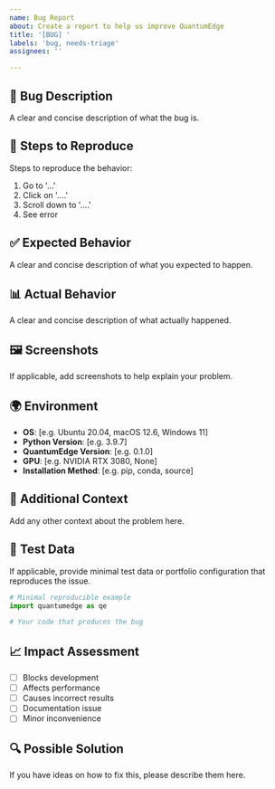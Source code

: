 ```yaml
---
name: Bug Report
about: Create a report to help us improve QuantumEdge
title: '[BUG] '
labels: 'bug, needs-triage'
assignees: ''

---
```


## 🐛 Bug Description
A clear and concise description of what the bug is.

## 🔄 Steps to Reproduce
Steps to reproduce the behavior:
1. Go to '...'
2. Click on '....'
3. Scroll down to '....'
4. See error

## ✅ Expected Behavior
A clear and concise description of what you expected to happen.

## 📊 Actual Behavior
A clear and concise description of what actually happened.

## 🖼️ Screenshots
If applicable, add screenshots to help explain your problem.

## 🌍 Environment
- **OS**: [e.g. Ubuntu 20.04, macOS 12.6, Windows 11]
- **Python Version**: [e.g. 3.9.7]
- **QuantumEdge Version**: [e.g. 0.1.0]
- **GPU**: [e.g. NVIDIA RTX 3080, None]
- **Installation Method**: [e.g. pip, conda, source]

## 📝 Additional Context
Add any other context about the problem here.

## 🧪 Test Data
If applicable, provide minimal test data or portfolio configuration that reproduces the issue.

```python
# Minimal reproducible example
import quantumedge as qe

# Your code that produces the bug
```

## 📈 Impact Assessment
- [ ] Blocks development
- [ ] Affects performance
- [ ] Causes incorrect results
- [ ] Documentation issue
- [ ] Minor inconvenience

## 🔍 Possible Solution
If you have ideas on how to fix this, please describe them here.